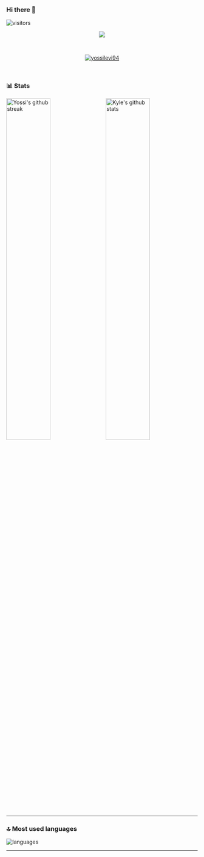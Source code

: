 ### Hi there 👋

<!--
**yossilevi94/yossilevi94** is a ✨ _special_ ✨ repository because its `README.md` (this file) appears on your GitHub profile.

Here are some ideas to get you started:

- 🔭 I’m currently working on ...
- 🌱 I’m currently learning ...
- 👯 I’m looking to collaborate on ...
- 🤔 I’m looking for help with ...
- 💬 Ask me about ...
- 📫 How to reach me: ...
- 😄 Pronouns: ...
- ⚡ Fun fact: ...
-->


![visitors](https://visitor-badge.laobi.icu/badge?page_id=yossilevi94.yossilevi94)


<p align="center">
  <a href="https://github.com/DenverCoder1/readme-typing-svg"><img src="https://readme-typing-svg.herokuapp.com?font=Fira+Mono&color=33FF33&size=30&center=true&vCenter=true&width=500&height=100&lines=Senior+Software+Engineer;OpenAI+Developer;Data+Engineer"></a>
</p>

<br>

<p align="center">
  <a href="https://github.com/ryo-ma/github-profile-trophy"><img src="https://github-profile-trophy.vercel.app/?username=yossilevi94&layout=compact&theme=tokyonight&column=7&margin-w=15&margin-h=15&no-frame=true&no-bg=true" alt="yossilevi94" /></a>
</p>

<br>

### 📊 Stats

<img src="https://github-readme-stats.vercel.app/api?username=yossilevi94&include_all_commits=true&show_icons=true&theme=github_dark&hide_border=true" alt="Kyle's github stats" width="48%" align="right" >
<img src="https://github-readme-streak-stats.herokuapp.com/?user=yossilevi94&theme=tokyonight&hide_border=true" alt="Yossi's github streak" width="48%" >

---

### 🔝 Most used languages
  <img alt="languages" src="https://github-readme-stats.vercel.app/api/top-langs/?username=yossilevi94&theme=github_dark&hide_border=true&hide=Jupyter%20Notebook,css,html,scss,python&layout=compact" />

---
